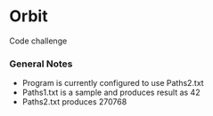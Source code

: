 # Orbit

Code challenge


### General Notes

* Program is currently configured to use Paths2.txt
* Paths1.txt is a sample and produces result as 42
* Paths2.txt produces 270768